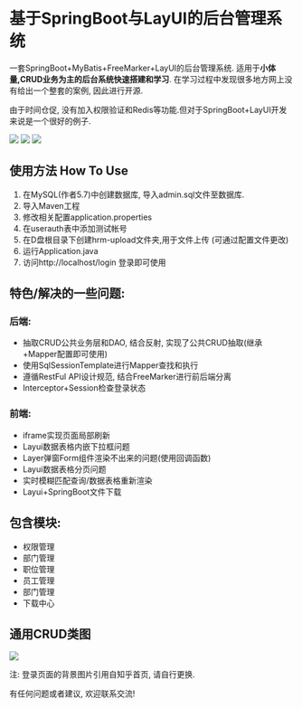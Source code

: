 # 基于SpringBoot与LayUI的后台管理系统
一套SpringBoot+MyBatis+FreeMarker+LayUI的后台管理系统.
适用于**小体量,CRUD业务为主的后台系统快速搭建和学习**. 
在学习过程中发现很多地方网上没有给出一个整套的案例, 因此进行开源.

由于时间仓促, 没有加入权限验证和Redis等功能.但对于SpringBoot+LayUI开发来说是一个很好的例子.

![](https://note.youdao.com/yws/public/resource/58918c59a59ab57824426ac85e456ea7/xmlnote/35F174830F724A89AAC2B1E3BB20B455/4953)
![](https://note.youdao.com/yws/public/resource/58918c59a59ab57824426ac85e456ea7/xmlnote/522EA345E7774CEAA9FC6242FD6ABD7B/4957)
![](https://note.youdao.com/yws/public/resource/58918c59a59ab57824426ac85e456ea7/xmlnote/F8C9999E4F2B4CF58D66E039DB001899/4959)
## 使用方法 How To Use
1. 在MySQL(作者5.7)中创建数据库, 导入admin.sql文件至数据库.
2. 导入Maven工程
3. 修改相关配置application.properties
4. 在userauth表中添加测试帐号
5. 在D盘根目录下创建hrm-upload文件夹,用于文件上传 (可通过配置文件更改)
6. 运行Application.java
7. 访问http://localhost/login 登录即可使用

## 特色/解决的一些问题:
### 后端:
- 抽取CRUD公共业务层和DAO, 结合反射, 实现了公共CRUD抽取(继承+Mapper配置即可使用)
- 使用SqlSessionTemplate进行Mapper查找和执行
- 遵循RestFul API设计规范, 结合FreeMarker进行前后端分离
- Interceptor+Session检查登录状态

### 前端:
- iframe实现页面局部刷新
- Layui数据表格内嵌下拉框问题
- Layer弹窗Form组件渲染不出来的问题(使用回调函数)
- Layui数据表格分页问题
- 实时模糊匹配查询/数据表格重新渲染
- Layui+SpringBoot文件下载

## 包含模块:
- 权限管理
- 部门管理
- 职位管理
- 员工管理
- 部门管理
- 下载中心

## 通用CRUD类图
![](https://imgconvert.csdnimg.cn/aHR0cHM6Ly9ub3RlLnlvdWRhby5jb20veXdzL3B1YmxpYy9yZXNvdXJjZS81ODkxOGM1OWE1OWFiNTc4MjQ0MjZhYzg1ZTQ1NmVhNy94bWxub3RlL0JBRDk2MTY2QkRBRjRERUFBMzRERTkyM0Q0Q0RCQkNFLzQ5MzA?x-oss-process=image/format,png)

注: 登录页面的背景图片引用自知乎首页, 请自行更换.

有任何问题或者建议, 欢迎联系交流!

